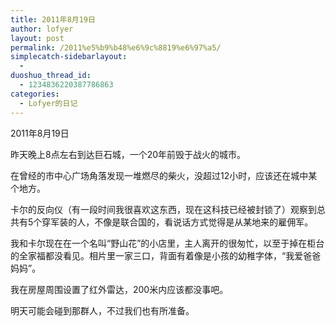 ```yaml
---
title: 2011年8月19日
author: lofyer
layout: post
permalink: /2011%e5%b9%b48%e6%9c%8819%e6%97%a5/
simplecatch-sidebarlayout:
  - 
duoshuo_thread_id:
  - 1234836220387786863
categories:
  - Lofyer的日记
---
```

2011年8月19日

昨天晚上8点左右到达巨石城，一个20年前毁于战火的城市。

在曾经的市中心广场角落发现一堆燃尽的柴火，没超过12小时，应该还在城中某个地方。

卡尔的反向仪（有一段时间我很喜欢这东西，现在这科技已经被封锁了）观察到总共有5个穿军装的人，不像是联合国的，看说话方式觉得是从某地来的雇佣军。

我和卡尔现在在一个名叫“野山花”的小店里，主人离开的很匆忙，以至于掉在柜台的全家福都没看见。相片里一家三口，背面有着像是小孩的幼稚字体，“我爱爸爸妈妈”。

我在房屋周围设置了红外雷达，200米内应该都没事吧。

明天可能会碰到那群人，不过我们也有所准备。